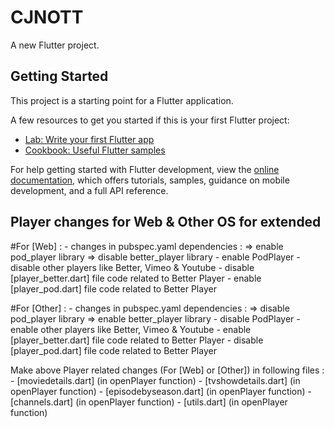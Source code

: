# CJNOTT

A new Flutter project.

## Getting Started

This project is a starting point for a Flutter application.

A few resources to get you started if this is your first Flutter project:

- [Lab: Write your first Flutter app](https://docs.flutter.dev/get-started/codelab)
- [Cookbook: Useful Flutter samples](https://docs.flutter.dev/cookbook)

For help getting started with Flutter development, view the
[online documentation](https://docs.flutter.dev/), which offers tutorials,
samples, guidance on mobile development, and a full API reference.


## Player changes for Web & Other OS for extended

#For [Web] :
    - changes in pubspec.yaml dependencies :
        => enable pod_player library
        => disable better_player library
    - enable PodPlayer 
    - disable other players like Better, Vimeo & Youtube
    - disable [player_better.dart] file code related to Better Player
    - enable [player_pod.dart] file code related to Better Player

#For [Other] :
    - changes in pubspec.yaml dependencies :
        => disable pod_player library
        => enable better_player library
    - disable PodPlayer 
    - enable other players like Better, Vimeo & Youtube
    - enable [player_better.dart] file code related to Better Player
    - disable [player_pod.dart] file code related to Better Player

Make above Player related changes (For [Web] or [Other]) in following files :
    - [moviedetails.dart] (in openPlayer function)
    - [tvshowdetails.dart] (in openPlayer function)
    - [episodebyseason.dart] (in openPlayer function)
    - [channels.dart] (in openPlayer function)
    - [utils.dart] (in openPlayer function)